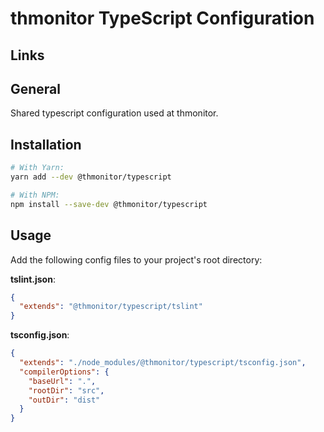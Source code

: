  

# thmonitor TypeScript Configuration

 

## Links

 

## General

Shared typescript configuration used at thmonitor.

## Installation

```sh
# With Yarn:
yarn add --dev @thmonitor/typescript

# With NPM:
npm install --save-dev @thmonitor/typescript
```

## Usage

Add the following config files to your project's root directory:

**tslint.json**:

```json
{
  "extends": "@thmonitor/typescript/tslint"
}
```

**tsconfig.json**:

```json
{
  "extends": "./node_modules/@thmonitor/typescript/tsconfig.json",
  "compilerOptions": {
    "baseUrl": ".",
    "rootDir": "src",
    "outDir": "dist"
  }
}
```
